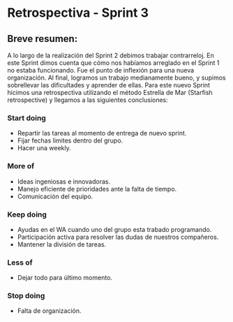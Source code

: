 # Retrospectiva - Sprint 3

## Breve resumen:

A lo largo de la realización del Sprint 2 debimos  trabajar contrarreloj. En este Sprint dimos cuenta que cómo nos habíamos arreglado en el Sprint 1 no estaba funcionando. Fue el punto de inflexión para una nueva organización. Al final, logramos un trabajo medianamente bueno, y supimos sobrellevar las dificultades y aprender de ellas. Para este nuevo Sprint hicimos una retrospectiva utilizando el método Estrella de Mar (Starfish retrospective) y llegamos a las siguientes conclusiones:


### Start doing

 - Repartir las tareas al momento de entrega de nuevo sprint.
 - Fijar fechas limites dentro del grupo.
 - Hacer una weekly.
 

### More of

 - Ideas ingeniosas e innovadoras.
 - Manejo eficiente de prioridades ante la falta de tiempo.
 - Comunicación del equipo.


### Keep doing

- Ayudas en el WA cuando uno del grupo esta trabado programando.
- Participación activa para resolver las dudas de nuestros compañeros. 
- Mantener la división de tareas.


### Less of

- Dejar todo para último momento.


### Stop doing

- Falta de organización.


